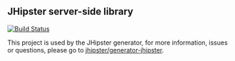 JHipster server-side library
----------------------------

[![Build Status][travis-image]][travis-url]

This project is used by the JHipster generator, for more information, issues or questions, please go to [jhipster/generator-jhipster](https://github.com/jhipster/generator-jhipster).

[travis-image]: https://travis-ci.org/jhipster/jhipster.svg?branch=master
[travis-url]: https://travis-ci.org/jhipster/jhipster
